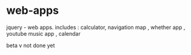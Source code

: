 # web-apps
jquery - web apps. includes : calculator, navigation map , whether app , youtube music app , calendar

beta v not done yet
